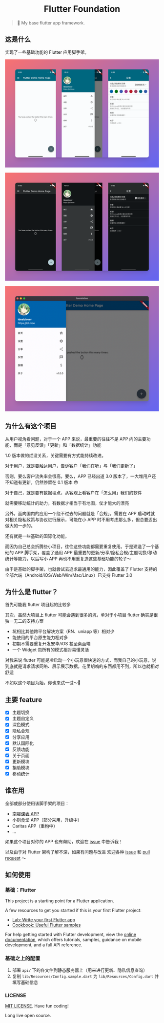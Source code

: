 <h1 align="center">Flutter Foundation</h1>
<h4 align="center">  </h4>

> 🧰 My base flutter app framework.

## 这是什么

实现了一些基础功能的 Flutter 应用脚手架。

![](./img/1.png)

![](./img/2.png)

![](./img/3.png)

## 为什么有这个项目

从用户视角看问题，对于一个 APP 来说，最重要的往往不是 APP 内的主要功能，而是「意见反馈」「更新」和「数据统计」功能

1.0 版本做的烂没关系，关键需要有方式能持续改进。

对于用户，就是要触达用户，告诉客户「我们在听」与「我们更新了」

否则，要么客户流失率会很高，要么，APP 已经出道 3.0 版本了，一大堆用户还不知道有更新，仍然停留在 0.1 版本 😳

对于自己，就是要有数据埋点，从客观上看客户在「怎么用」我们的软件

就需要移动统计的助力，有数据才相当于有地图，仗才能大的漂亮

另外，面向国内的应用一个绕不过去的问题就是「合规」，需要在 APP 启动时就对相关隐私政策与协议进行展示，可能在小 APP 时不用考虑那么多，但总要迈出做大的一步的。

还有就是一些基础的国际化功能。

而因为自己总会折腾些小项目，往往这些功能都需要重复使用。于是建造了一个基础的 APP 脚手架，覆盖了通用 APP 最重要的更新/分享/隐私合规/主题切换/移动统计等能力，以后写小 APP 再也不用重复造这些基础功能的轮子～

由于是基础的脚手架，也就尝试去追求最通用的能力，因此覆盖了 Flutter 支持的全部六端（Android/iOS/Web/Win/Mac/Linux）已支持 Flutter 3.0

## 为什么是 flutter？

首先可能我 flutter 项目起的比较多

其次，虽然大项目上 flutter 可能会遇到很多的坑，单对于小项目 flutter 确实是很独一无二的支持方案

* 坑相比其他跨平台解决方案（RN、uniapp 等）相对少
* 能使用的平台原生能力相对多
* 初期不需要重复开发安卓/iOS 甚至桌面端
* 一个 Widget 包所有的模式相对易懂灵活

对我来说 flutter 可能是冷启动一个小玩意很快速的方式，而我自己的小玩意，说到底就是请求请求网络、展示展示数据，花里胡哨的东西都用不到，所以也就相对舒适

不如以这个项目为始，你也来试一试～🎉

## 主要 feature

- [x] 主题切换
- [x] 主题自定义
- [x] 深色模式
- [x] 隐私合规
- [x] 分享应用
- [x] 默认国际化
- [x] 反馈功能
- [x] 关于页面
- [x] 更新模块
- [x] 捐助模块
- [x] 移动统计

## 谁在用

全部或部分使用该脚手架的项目：

* [南哪课表 APP](https://nju.app)
* 小刻食堂 APP（部分采用，升级中）
* Caritas APP（重构中）
* ...

如果这个项目对你的 APP 也有帮助，欢迎在 [issue](/issues) 中告诉我！

以及由于对 Flutter 架构了解不深，如果有问题与改进 欢迎各种 [issue](/issues) 和 [pull request](/pulls) ～

## 如何使用

### 基础：Flutter

This project is a starting point for a Flutter application.

A few resources to get you started if this is your first Flutter project:

- [Lab: Write your first Flutter app](https://docs.flutter.dev/get-started/codelab)
- [Cookbook: Useful Flutter samples](https://docs.flutter.dev/cookbook)

For help getting started with Flutter development, view the
[online documentation](https://docs.flutter.dev/), which offers tutorials,
samples, guidance on mobile development, and a full API reference.

### 基础之上的配置

1. 部署 ```api/``` 下的各文件到静态服务器上（用来进行更新、隐私信息查询）
2. 复制 ```lib/Resources/Config.sample.dart``` 为 ```lib/Resources/Config.dart``` 并填写基础信息

### LICENSE

[MIT LICENSE](./LICENSE). Have fun coding!

Long live open source.